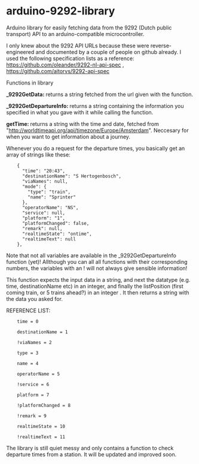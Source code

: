 # arduino-9292-library
Arduino library for easily fetching data from the 9292 (Dutch public transport) API to an arduino-compatible microcontroller.

I only knew about the 9292 API URLs because these were reverse-engineered and documented by a couple of people on github already. I used the following specification lists as a reference: https://github.com/oleander/9292-nl-api-spec , https://github.com/aitorvs/9292-api-spec

Functions in library

<b>_9292GetData: </b> returns a string fetched from the url given with the function.

<b>_9292GetDepartureInfo: </b> returns a string containing the information you specified in what you gave with it while calling the function.

<b>getTime: </b> returns a string with the time and date, fetched from "http://worldtimeapi.org/api/timezone/Europe/Amsterdam". Neccesary for when you want to get information about a journey.
	
	
Whenever you do a request for the departure times, you basically get an array of strings like these:

		{
		  "time": "20:43",
		  "destinationName": "S Hertogenbosch",
		  "viaNames": null,
		  "mode": {
		    "type": "train",
		    "name": "Sprinter"
		  },
		  "operatorName": "NS",
		  "service": null,
		  "platform": "1",
		  "platformChanged": false,
		  "remark": null,
		  "realtimeState": "ontime",
		  "realtimeText": null
		},

Note that not all variables are available in the _9292GetDepartureInfo function (yet)! 
Allthough you can all all functions with their corresponding numbers, the variables with an ! will not always give sensible information!

This function expects the input data in a string, and next the datatype (e.g. time, destinationName etc) in an integer, 
and finally the listPosition (first coming train, or 5 trains ahead?) in an integer . It then returns a string with the data you asked for.
		
REFERENCE LIST: 

		time = 0
		
		destinationName = 1
		
		!viaNames = 2
		
		type = 3
		
		name = 4
		
		operatorName = 5
		
		!service = 6
		
		platform = 7
		
		!platformChanged = 8
		
		!remark = 9
		
		realtimeState = 10
		
		!realtimeText = 11
		
		
The library is still quiet messy and only contains a function to check departure times from a station. It will be updated and improved soon.
		
